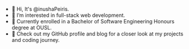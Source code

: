 - 👋 Hi, It's @inushaPeiris.
- 👀 I’m interested in full-stack web development.
- 🌱 Currently enrolled in a Bachelor of Software Engineering Honours degree at OUSL.
- 🚀 Check out my GitHub profile and blog for a closer look at my projects and coding journey.
